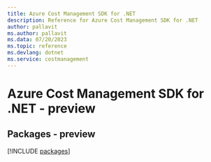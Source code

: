 ```yaml
---
title: Azure Cost Management SDK for .NET
description: Reference for Azure Cost Management SDK for .NET
author: pallavit
ms.author: pallavit
ms.data: 07/20/2023
ms.topic: reference
ms.devlang: dotnet
ms.service: costmanagement
---
```

# Azure Cost Management SDK for .NET - preview
## Packages - preview
[!INCLUDE [packages](cost-management-index.md)]